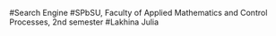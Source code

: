 #Search Engine
#SPbSU, Faculty of Applied Mathematics and Control Processes, 2nd semester
#Lakhina Julia
